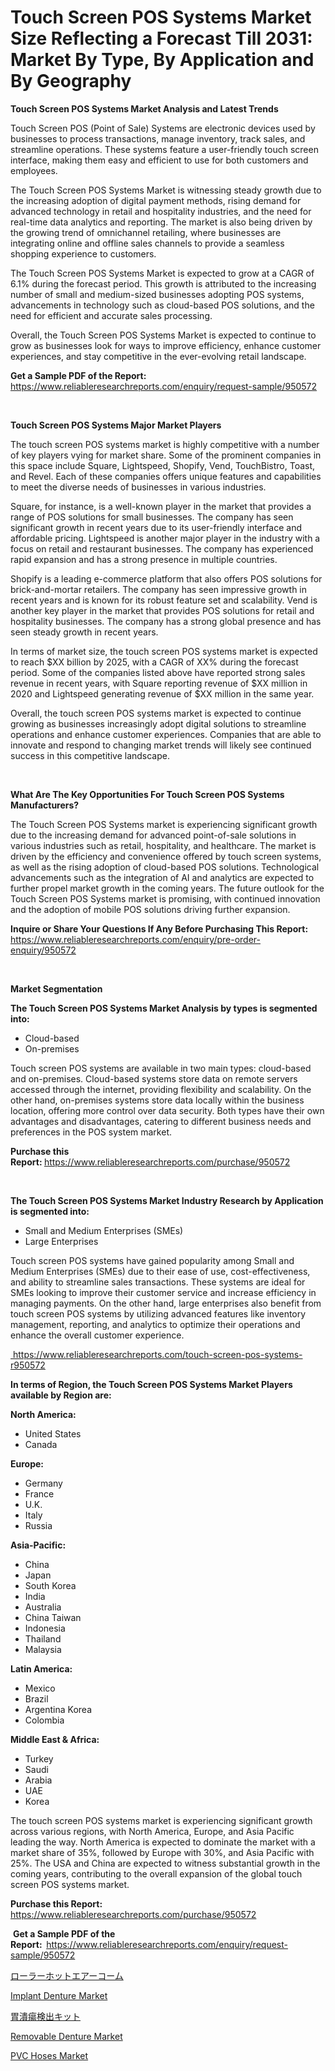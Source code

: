 <p><h1>Touch Screen POS Systems Market Size Reflecting a Forecast Till 2031: Market By Type, By Application and By Geography</h1></p><p><strong>Touch Screen POS Systems Market Analysis and Latest Trends</strong></p>
<p><p>Touch Screen POS (Point of Sale) Systems are electronic devices used by businesses to process transactions, manage inventory, track sales, and streamline operations. These systems feature a user-friendly touch screen interface, making them easy and efficient to use for both customers and employees.</p><p>The Touch Screen POS Systems Market is witnessing steady growth due to the increasing adoption of digital payment methods, rising demand for advanced technology in retail and hospitality industries, and the need for real-time data analytics and reporting. The market is also being driven by the growing trend of omnichannel retailing, where businesses are integrating online and offline sales channels to provide a seamless shopping experience to customers.</p><p>The Touch Screen POS Systems Market is expected to grow at a CAGR of 6.1% during the forecast period. This growth is attributed to the increasing number of small and medium-sized businesses adopting POS systems, advancements in technology such as cloud-based POS solutions, and the need for efficient and accurate sales processing.</p><p>Overall, the Touch Screen POS Systems Market is expected to continue to grow as businesses look for ways to improve efficiency, enhance customer experiences, and stay competitive in the ever-evolving retail landscape.</p></p>
<p><strong>Get a Sample PDF of the Report:&nbsp;</strong> <a href="https://www.reliableresearchreports.com/enquiry/request-sample/950572">https://www.reliableresearchreports.com/enquiry/request-sample/950572</a></p>
<p>&nbsp;</p>
<p><strong>Touch Screen POS Systems Major Market Players</strong></p>
<p><p>The touch screen POS systems market is highly competitive with a number of key players vying for market share. Some of the prominent companies in this space include Square, Lightspeed, Shopify, Vend, TouchBistro, Toast, and Revel. Each of these companies offers unique features and capabilities to meet the diverse needs of businesses in various industries.</p><p>Square, for instance, is a well-known player in the market that provides a range of POS solutions for small businesses. The company has seen significant growth in recent years due to its user-friendly interface and affordable pricing. Lightspeed is another major player in the industry with a focus on retail and restaurant businesses. The company has experienced rapid expansion and has a strong presence in multiple countries.</p><p>Shopify is a leading e-commerce platform that also offers POS solutions for brick-and-mortar retailers. The company has seen impressive growth in recent years and is known for its robust feature set and scalability. Vend is another key player in the market that provides POS solutions for retail and hospitality businesses. The company has a strong global presence and has seen steady growth in recent years.</p><p>In terms of market size, the touch screen POS systems market is expected to reach $XX billion by 2025, with a CAGR of XX% during the forecast period. Some of the companies listed above have reported strong sales revenue in recent years, with Square reporting revenue of $XX million in 2020 and Lightspeed generating revenue of $XX million in the same year.</p><p>Overall, the touch screen POS systems market is expected to continue growing as businesses increasingly adopt digital solutions to streamline operations and enhance customer experiences. Companies that are able to innovate and respond to changing market trends will likely see continued success in this competitive landscape.</p></p>
<p>&nbsp;</p>
<p><strong>What Are The Key Opportunities For Touch Screen POS Systems Manufacturers?</strong></p>
<p><p>The Touch Screen POS Systems market is experiencing significant growth due to the increasing demand for advanced point-of-sale solutions in various industries such as retail, hospitality, and healthcare. The market is driven by the efficiency and convenience offered by touch screen systems, as well as the rising adoption of cloud-based POS solutions. Technological advancements such as the integration of AI and analytics are expected to further propel market growth in the coming years. The future outlook for the Touch Screen POS Systems market is promising, with continued innovation and the adoption of mobile POS solutions driving further expansion.</p></p>
<p><strong>Inquire or Share Your Questions If Any Before Purchasing This Report:</strong> <a href="https://www.reliableresearchreports.com/enquiry/pre-order-enquiry/950572">https://www.reliableresearchreports.com/enquiry/pre-order-enquiry/950572</a></p>
<p>&nbsp;</p>
<p><strong>Market Segmentation</strong></p>
<p><strong>The Touch Screen POS Systems Market Analysis by types is segmented into:</strong></p>
<p><ul><li>Cloud-based</li><li>On-premises</li></ul></p>
<p><p>Touch screen POS systems are available in two main types: cloud-based and on-premises. Cloud-based systems store data on remote servers accessed through the internet, providing flexibility and scalability. On the other hand, on-premises systems store data locally within the business location, offering more control over data security. Both types have their own advantages and disadvantages, catering to different business needs and preferences in the POS system market.</p></p>
<p><strong>Purchase this Report:&nbsp;</strong><a href="https://www.reliableresearchreports.com/purchase/950572">https://www.reliableresearchreports.com/purchase/950572</a></p>
<p>&nbsp;</p>
<p><strong>The Touch Screen POS Systems Market Industry Research by Application is segmented into:</strong></p>
<p><ul><li>Small and Medium Enterprises (SMEs)</li><li>Large Enterprises</li></ul></p>
<p><p>Touch screen POS systems have gained popularity among Small and Medium Enterprises (SMEs) due to their ease of use, cost-effectiveness, and ability to streamline sales transactions. These systems are ideal for SMEs looking to improve their customer service and increase efficiency in managing payments. On the other hand, large enterprises also benefit from touch screen POS systems by utilizing advanced features like inventory management, reporting, and analytics to optimize their operations and enhance the overall customer experience.</p></p>
<p><a href="https://www.reliableresearchreports.com/touch-screen-pos-systems-r950572">&nbsp;https://www.reliableresearchreports.com/touch-screen-pos-systems-r950572</a></p>
<p><strong>In terms of Region, the Touch Screen POS Systems Market Players available by Region are:</strong></p>
<p>
    <p> <strong> North America: </strong>
        <ul>
            <li>United States</li>
            <li>Canada</li>
        </ul>
        </p> 
    <p> <strong> Europe: </strong>
        <ul>
            <li>Germany</li>
            <li>France</li>
            <li>U.K.</li>
            <li>Italy</li>
            <li>Russia</li>
        </ul>
        </p> 
    <p> <strong> Asia-Pacific: </strong>
        <ul>
            <li>China</li>
            <li>Japan</li>
            <li>South Korea</li>
            <li>India</li>
            <li>Australia</li>
            <li>China Taiwan</li>
            <li>Indonesia</li>
            <li>Thailand</li>
            <li>Malaysia</li>
        </ul>
        </p> 
    <p> <strong> Latin America: </strong>
        <ul>
            <li>Mexico</li>
            <li>Brazil</li>
            <li>Argentina Korea</li>
            <li>Colombia</li>
        </ul>
        </p> 
    <p> <strong> Middle East & Africa: </strong>
        <ul>
            <li>Turkey</li>
            <li>Saudi</li>
            <li>Arabia</li>
            <li>UAE</li>
            <li>Korea</li>
        </ul>
    </p>
    </p>
<p><p>The touch screen POS systems market is experiencing significant growth across various regions, with North America, Europe, and Asia Pacific leading the way. North America is expected to dominate the market with a market share of 35%, followed by Europe with 30%, and Asia Pacific with 25%. The USA and China are expected to witness substantial growth in the coming years, contributing to the overall expansion of the global touch screen POS systems market.</p></p>
<p><strong>Purchase this Report: </strong><a href="https://www.reliableresearchreports.com/purchase/950572">https://www.reliableresearchreports.com/purchase/950572</a></p>
<p>&nbsp;<strong>Get a Sample PDF of the Report:&nbsp;&nbsp;</strong><a href="https://www.reliableresearchreports.com/enquiry/request-sample/950572">https://www.reliableresearchreports.com/enquiry/request-sample/950572</a></p>
<p><strong></strong></p>
<p><p><a href="https://github.com/Andrewones2023/Market-Research-Report-List-2/blob/main/2922823172768.md">ローラーホットエアーコーム</a></p><p><a href="https://github.com/khkjaxbn36/Market-Research-Report-List-1/blob/main/implant-denture-market.md">Implant Denture Market</a></p><p><a href="https://github.com/hardee896/Market-Research-Report-List-2/blob/main/3004455172767.md">胃潰瘍検出キット</a></p><p><a href="https://github.com/bushilahore52/Market-Research-Report-List-1/blob/main/removable-denture-market.md">Removable Denture Market</a></p><p><a href="https://www.linkedin.com/pulse/global-pvc-hoses-market-projected-grow-cagr-141-forcasted-period-xa9wc">PVC Hoses Market</a></p></p>